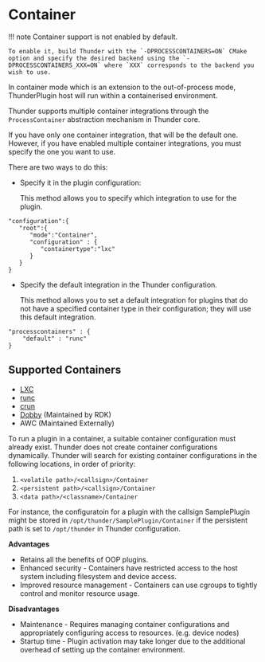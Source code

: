# Container

!!! note
	Container support is not enabled by default.
	
	To enable it, build Thunder with the `-DPROCESSCONTAINERS=ON` CMake option and specify the desired backend using the `-DPROCESSCONTAINERS_XXX=ON` where `XXX` corresponds to the backend you wish to use.

In container mode which is an extension to the out-of-process mode, ThunderPlugin host will run within a containerised environment.  

Thunder supports multiple container integrations through the `ProcessContainer` abstraction mechanism in Thunder core.

If you have only one container integration, that will be the default one. However, if you have enabled multiple container integrations, you must specify the one you want to use.

There are two ways to do this:

- Specify it in the plugin configuration:

	This method allows you to specify which integration to use for the plugin.
```
"configuration":{
   "root":{
      "mode":"Container",
      "configuration" : {
         "containertype":"lxc"
      }
   }
}
```

- Specify the default integration in the Thunder configuration.
	
	This method allows you to set a default integration for plugins that do not have a specified container type in their configuration; they will use this default integration.
```
"processcontainers" : {
    "default" : "runc"
}
```

## Supported Containers

- [LXC ](https://linuxcontainers.org/)
- [runc](https://github.com/opencontainers/runc)
- [crun](https://github.com/containers/crun)
- [Dobby](https://github.com/rdkcentral/Dobby) (Maintained by RDK)
- AWC (Maintained Externally)

To run a plugin in a container, a suitable container configuration must already exist. Thunder does not create container configurations dynamically. Thunder will search for existing container configurations in the following locations, in order of priority:

1. `<volatile path>/<callsign>/Container`
1. `<persistent path>/<callsign>/Container`
1. `<data path>/<classname>/Container`

For instance, the configuratoin for a plugin with the callsign SamplePlugin might be stored in `/opt/thunder/SamplePlugin/Container` if the persistent path is set to `/opt/thunder` in Thunder configuration.

**Advantages**

* Retains all the benefits of OOP plugins.
* Enhanced security - Containers have restricted access to the host system including filesystem and device access.
* Improved resource management - Containers can use cgroups to tightly control and monitor resource usage.

**Disadvantages**

* Maintenance - Requires managing container configurations and appropriately configuring access to resources. (e.g. device nodes)
* Startup time - Plugin activation may take longer due to the additional overhead of setting up the container environment.
